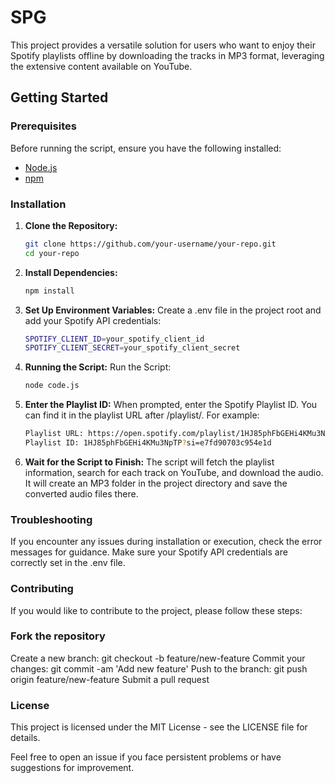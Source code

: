# SPG
This project provides a versatile solution for users who want to enjoy their Spotify playlists offline by downloading the tracks in MP3 format, leveraging the extensive content available on YouTube.

## Getting Started

### Prerequisites

Before running the script, ensure you have the following installed:

- [Node.js](https://nodejs.org/)
- [npm](https://www.npmjs.com/)

### Installation

1. **Clone the Repository:**
   ```bash
   git clone https://github.com/your-username/your-repo.git
   cd your-repo
   ```

2. **Install Dependencies:**
   ```bash
   npm install
   ```

3. **Set Up Environment Variables:**
   Create a .env file in the project root and add your Spotify API credentials:
   ```bash
   SPOTIFY_CLIENT_ID=your_spotify_client_id
   SPOTIFY_CLIENT_SECRET=your_spotify_client_secret
   ```

4. **Running the Script:**
Run the Script:
   ```bash
   node code.js
   ```

5. **Enter the Playlist ID:**
When prompted, enter the Spotify Playlist ID. You can find it in the playlist URL after /playlist/. For example:
   ```bash
   Playlist URL: https://open.spotify.com/playlist/1HJ85phFbGEHi4KMu3NpTP?si=e7fd90703c954e1d
   Playlist ID: 1HJ85phFbGEHi4KMu3NpTP?si=e7fd90703c954e1d
   ```
   
6. **Wait for the Script to Finish:**
The script will fetch the playlist information, search for each track on YouTube, and download the audio. It will create an MP3 folder in the project directory and save the converted audio files there.

### Troubleshooting
If you encounter any issues during installation or execution, check the error messages for guidance.
Make sure your Spotify API credentials are correctly set in the .env file.

### Contributing
If you would like to contribute to the project, please follow these steps:

### Fork the repository
Create a new branch: git checkout -b feature/new-feature
Commit your changes: git commit -am 'Add new feature'
Push to the branch: git push origin feature/new-feature
Submit a pull request

### License
This project is licensed under the MIT License - see the LICENSE file for details.

Feel free to open an issue if you face persistent problems or have suggestions for improvement.
